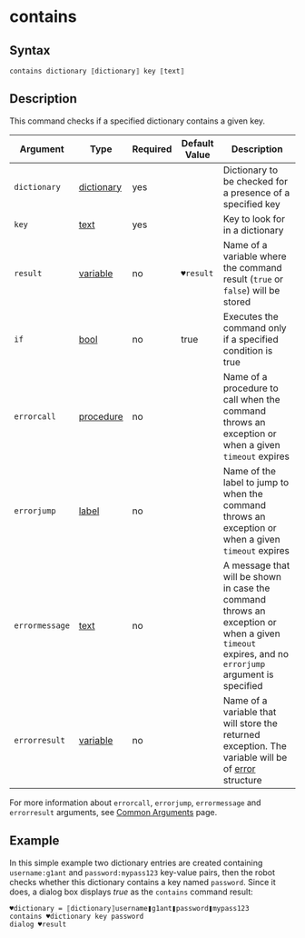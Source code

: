 # contains

## Syntax

```G1ANT
contains dictionary ⟦dictionary⟧ key ⟦text⟧
```

## Description

This command checks if a specified dictionary contains a given key.

| Argument       | Type                                                         | Required | Default Value                                               | Description                                                  |
| -------------- | ------------------------------------------------------------ | -------- | ----------------------------------------------------------- | ------------------------------------------------------------ |
|`dictionary`| [dictionary](](https://manual.g1ant.com/link/G1ANT.Language/G1ANT.Language/Structures/DictionaryStructure.md)) | yes |  | Dictionary to be checked for a presence of a specified key |
|`key`| [text](](https://manual.g1ant.com/link/G1ANT.Language/G1ANT.Language/Structures/TextStructure.md)) | yes | | Key to look for in a dictionary |
| `result`       | [variable](](https://manual.g1ant.com/link/G1ANT.Language/G1ANT.Language/Structures/VariableStructure.md)) | no       | `♥result`                                                   | Name of a variable where the command result (`true` or `false`) will be stored |
| `if`           | [bool](](https://manual.g1ant.com/link/G1ANT.Language/G1ANT.Language/Structures/BooleanStructure.md)) | no       | true                                                        | Executes the command only if a specified condition is true   |
| `errorcall`    | [procedure](](https://manual.g1ant.com/link/G1ANT.Language/G1ANT.Language/Structures/ProcedureStructure.md)) | no       |                                                             | Name of a procedure to call when the command throws an exception or when a given `timeout` expires |
| `errorjump`    | [label](](https://manual.g1ant.com/link/G1ANT.Language/G1ANT.Language/Structures/LabelStructure.md)) | no       |                                                             | Name of the label to jump to when the command throws an exception or when a given `timeout` expires |
| `errormessage` | [text](](https://manual.g1ant.com/link/G1ANT.Language/G1ANT.Language/Structures/TextStructure.md)) | no       |                                                             | A message that will be shown in case the command throws an exception or when a given `timeout` expires, and no `errorjump` argument is specified |
| `errorresult`  | [variable](](https://manual.g1ant.com/link/G1ANT.Language/G1ANT.Language/Structures/VariableStructure.md)) | no       |                                                             | Name of a variable that will store the returned exception. The variable will be of [error](](https://manual.g1ant.com/link/G1ANT.Language/G1ANT.Language/Structures/ErrorStructure.md)) structure  |

For more information about `errorcall`, `errorjump`, `errormessage` and `errorresult` arguments, see [Common Arguments](https://github.com/G1ANT-Robot/G1ANT.Manual/blob/develop/appendices/common-arguments.md) page.

## Example

In this simple example two dictionary entries are created containing `username:g1ant` and `password:mypass123` key-value pairs, then the robot checks whether this dictionary contains a key named `password`. Since it does, a dialog box displays *true* as the `contains` command result:

```G1ANT
♥dictionary = ⟦dictionary⟧username❚g1ant❚password❚mypass123
contains ♥dictionary key password
dialog ♥result
```

